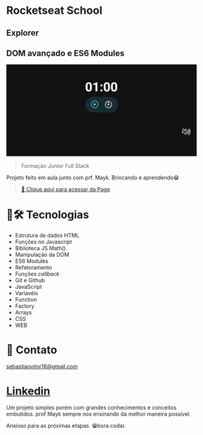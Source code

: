 # Rocketseat School

## Explorer
## DOM avançado e ES6 Modules

![preview](./assets/preview.png)

> Formação Junior Full Stack

Projeto feito em aula junto com prf. Mayk.
Brincando e aprendendo😁

> [🔗 Clique aqui para acessar da Page](https://focustimerpomodoro.netlify.app/)

# 🧰🛠️ Tecnologias

- Estrutura de dados HTML
- Funções no Javascript
- Biblioteca JS Math()
- Manipulação da DOM
- ES6 Modules
- Refatoramento
- Funções *callback*
- Git e Github
- JavaScript
- Variavéis
- Function
- Factory
- Arrays
- CSS
- WEB

# 💛 Contato

sebastiaovitor18@gmail.com

[Linkedin](https://www.linkedin.com/in/sebastião-vitor-7a2870106/)
=======
Um projeto simples porém com grandes conhecimentos e conceitos embutidos. 
prof Mayk sempre nos ensinando da melhor maneira possível.

Ansioso para as próximas etapas.
😁bora codar.